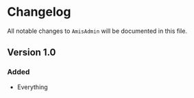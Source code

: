 # Changelog

All notable changes to `AmisAdmin` will be documented in this file.

## Version 1.0

### Added
- Everything
